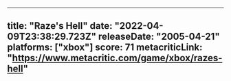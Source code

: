
---
title: "Raze's Hell"
date: "2022-04-09T23:38:29.723Z"
releaseDate: "2005-04-21"
platforms: ["xbox"]
score: 71
metacriticLink: "https://www.metacritic.com/game/xbox/razes-hell"
---
